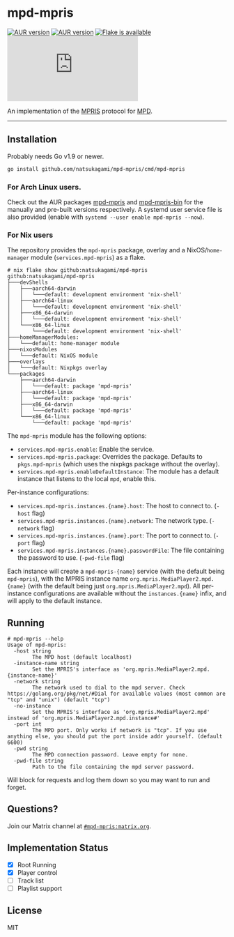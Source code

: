 # mpd-mpris

[![AUR version](https://img.shields.io/aur/version/mpd-mpris)](https://aur.archlinux.org/packages/mpd-mpris)
[![AUR version](https://img.shields.io/aur/version/mpd-mpris-bin)](https://aur.archlinux.org/packages/mpd-mpris-bin)
[![Flake is available](https://img.shields.io/badge/flake-available-blue)](#for-nix-users)
[![Matrix chat](https://img.shields.io/matrix/mpd-mpris:matrix.org)](https://matrix.to/#/#mpd-mpris:matrix.org)


An implementation of the [MPRIS](https://specifications.freedesktop.org/mpris-spec/latest/) protocol for [MPD](http://musicpd.org/).

---

## Installation

Probably needs Go v1.9 or newer.

```bash
go install github.com/natsukagami/mpd-mpris/cmd/mpd-mpris
```

### For Arch Linux users.

Check out the AUR packages [mpd-mpris](https://aur.archlinux.org/packages/mpd-mpris)
and [mpd-mpris-bin](https://aur.archlinux.org/packages/mpd-mpris-bin)
for the manually and pre-built versions respectively.
A systemd user service file is also provided (enable with `systemd --user enable mpd-mpris --now`).

### For Nix users

The repository provides the `mpd-mpris` package, overlay and a NixOS/`home-manager` module (`services.mpd-mpris`) as a flake.
```
# nix flake show github:natsukagami/mpd-mpris
github:natsukagami/mpd-mpris
├───devShells
│   ├───aarch64-darwin
│   │   └───default: development environment 'nix-shell'
│   ├───aarch64-linux
│   │   └───default: development environment 'nix-shell'
│   ├───x86_64-darwin
│   │   └───default: development environment 'nix-shell'
│   └───x86_64-linux
│       └───default: development environment 'nix-shell'
├───homeManagerModules:
│   └───default: home-manager module
├───nixosModules
│   └───default: NixOS module
├───overlays
│   └───default: Nixpkgs overlay
└───packages
    ├───aarch64-darwin
    │   └───default: package 'mpd-mpris'
    ├───aarch64-linux
    │   └───default: package 'mpd-mpris'
    ├───x86_64-darwin
    │   └───default: package 'mpd-mpris'
    └───x86_64-linux
        └───default: package 'mpd-mpris'
```

The `mpd-mpris` module has the following options:
- `services.mpd-mpris.enable`: Enable the service.
- `services.mpd-mpris.package`: Overrides the package. Defaults to `pkgs.mpd-mpris` (which uses the nixpkgs package without the overlay).
- `services.mpd-mpris.enableDefaultInstance`: The module has a default instance that listens to the local `mpd`, enable this.

Per-instance configurations:
- `services.mpd-mpris.instances.{name}.host`: The host to connect to. (`-host` flag)
- `services.mpd-mpris.instances.{name}.network`: The network type. (`-network` flag)
- `services.mpd-mpris.instances.{name}.port`: The port to connect to. (`-port` flag)
- `services.mpd-mpris.instances.{name}.passwordFile`: The file containing the password to use. (`-pwd-file` flag)

Each instance will create a `mpd-mpris-{name}` service (with the default being `mpd-mpris`), with the MPRIS instance name
`org.mpris.MediaPlayer2.mpd.{name}` (with the default being just `org.mpris.MediaPlayer2.mpd`).
All per-instance configurations are available without the `instances.{name}` infix, and will apply to the default instance.

## Running

```
# mpd-mpris --help
Usage of mpd-mpris:
  -host string
        The MPD host (default localhost)
  -instance-name string
        Set the MPRIS's interface as 'org.mpris.MediaPlayer2.mpd.{instance-name}'
  -network string
        The network used to dial to the mpd server. Check https://golang.org/pkg/net/#Dial for available values (most common are "tcp" and "unix") (default "tcp")
  -no-instance
        Set the MPRIS's interface as 'org.mpris.MediaPlayer2.mpd' instead of 'org.mpris.MediaPlayer2.mpd.instance#'
  -port int
        The MPD port. Only works if network is "tcp". If you use anything else, you should put the port inside addr yourself. (default 6600)
  -pwd string
        The MPD connection password. Leave empty for none.
  -pwd-file string
        Path to the file containing the mpd server password.
```

Will block for requests and log them down so you may want
to run and forget.

## Questions?

Join our Matrix channel at [`#mpd-mpris:matrix.org`](https://matrix.to/#/#mpd-mpris:matrix.org).

## Implementation Status

- [x] Root Running
- [x] Player control
- [ ] Track list
- [ ] Playlist support

## License

MIT
